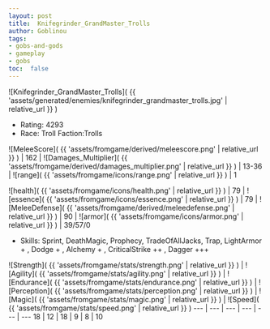 ```yaml
---
layout: post
title:  Knifegrinder_GrandMaster_Trolls
author: Goblinou
tags:
- gobs-and-gods
- gameplay
- gobs
toc:  false
---
```


![Knifegrinder_GrandMaster_Trolls]( {{ 'assets/generated/enemies/knifegrinder_grandmaster_trolls.jpg' | relative_url }} )
- Rating: 4293
- Race: Troll  Faction:Trolls

![MeleeScore]( {{ 'assets/fromgame/derived/meleescore.png' | relative_url }} ) | 162 | ![Damages_Multiplier]( {{ 'assets/fromgame/derived/damages_multiplier.png' | relative_url }} ) | 13-36 | ![range]( {{ 'assets/fromgame/icons/range.png' | relative_url }} ) | 1


![health]( {{ 'assets/fromgame/icons/health.png' | relative_url }} ) | 79 | ![essence]( {{ 'assets/fromgame/icons/essence.png' | relative_url }} ) | 79 | ![MeleeDefense]( {{ 'assets/fromgame/derived/meleedefense.png' | relative_url }} ) | 90 | ![armor]( {{ 'assets/fromgame/icons/armor.png' | relative_url }} ) | 39/57/0

* Skills: Sprint, DeathMagic, Prophecy, TradeOfAllJacks, Trap, LightArmor + , Dodge + , Alchemy + , CriticalStrike ++ , Dagger +++ 

![Strength]( {{ 'assets/fromgame/stats/strength.png' | relative_url }} ) | ![Agility]( {{ 'assets/fromgame/stats/agility.png' | relative_url }} ) | ![Endurance]( {{ 'assets/fromgame/stats/endurance.png' | relative_url }} ) | ![Perception]( {{ 'assets/fromgame/stats/perception.png' | relative_url }} ) | ![Magic]( {{ 'assets/fromgame/stats/magic.png' | relative_url }} ) | ![Speed]( {{ 'assets/fromgame/stats/speed.png' | relative_url }} )
--- | --- | --- | --- | --- | ---
18 | 12 | 18 | 9 | 8 | 10
